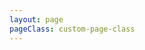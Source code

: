 ```yaml
---
layout: page
pageClass: custom-page-class
---
```


<script setup>
import { defineAsyncComponent } from 'vue';
import { inBrowser } from 'vitepress';

const Play = inBrowser
  ? defineAsyncComponent(() => import('./components/playground/index.vue'))
  : () => null;
</script>
<Play/>
